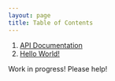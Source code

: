 ```yaml
---
layout: page
title: Table of Contents
---
```


1. [API Documentation](./api/)
1. [Hello World!](./hello-world)

Work in progress! Please help!
